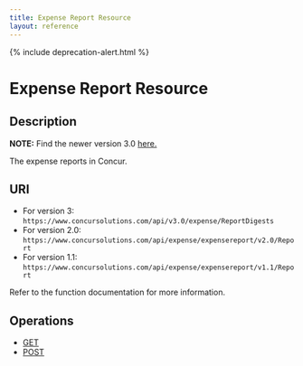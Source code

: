 ```yaml
---
title: Expense Report Resource
layout: reference
---
```


{% include deprecation-alert.html %}

# Expense Report Resource

## Description

**NOTE:** Find the newer version 3.0 [here.](/api-reference/expense/expense-report/reports.html)  

The expense reports in Concur.

## URI

* For version 3:  
`https://www.concursolutions.com/api/v3.0/expense/ReportDigests `
* For version 2.0:  
`https://www.concursolutions.com/api/expense/expensereport/v2.0/Report `
* For version 1.1:  
`https://www.concursolutions.com/api/expense/expensereport/v1.1/Report`

Refer to the function documentation for more information.

## Operations   
* [GET][1]
* [POST][2]




[1]: /api-reference/expense/expense-report/expense-report-get.html
[2]: /api-reference/expense/expense-report/post-report-exceptions.html
